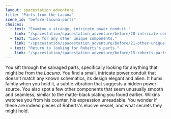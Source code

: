 ```yaml
---
layout: spacestation_adventure
title: "Parts from the Lacuna"
scene_id: "before-lacuna-parts"
choices:
  - text: "Examine a strange, intricate power conduit."
    link: "/spacestation/spacestation_adventure/before/20-intricate-conduit"
  - text: "Look for any other unique components."
    link: "/spacestation/spacestation_adventure/before/21-other-unique-components"
  - text: "Return to looking for Roberts's parts."
    link: "/spacestation/spacestation_adventure/before/15-roberts-parts"
---
```


You sift through the salvaged parts, specifically looking for anything that might be from the *Lacuna*. You find a small, intricate power conduit that doesn't match any known schematics, its design elegant and alien. It hums faintly when you hold it, a subtle vibration that suggests a hidden power source. You also spot a few other components that seem unusually smooth and seamless, similar to the matte-black plating you found earlier. Wilkins watches you from his counter, his expression unreadable. You wonder if these are indeed pieces of Roberts's elusive vessel, and what secrets they might hold.
